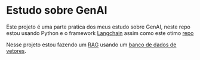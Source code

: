 # Estudo sobre GenAI

Este projeto é uma parte pratica dos meus estudo sobre GenAI, neste repo estou usando Python e o framework [Langchain](https://www.langchain.com/) assim como este otimo [repo](https://github.com/pixegami/langchain-rag-tutorial)

Nesse projeto estou fazendo um [RAG](https://aws.amazon.com/pt/what-is/retrieval-augmented-generation/) usando um [banco de dados de vetores](https://aws.amazon.com/what-is/vector-databases/).